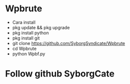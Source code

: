 # Wpbrute
- Cara install 
- pkg update && pkg upgrade
- pkg install python
- pkg install git
- git clone https://github.com/SyborgSyndicate/Wpbrute
- cd Wpbrute
- python Wpbf.py

# Follow github SyborgCate

